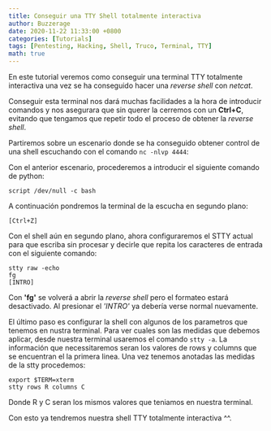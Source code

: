 ```yaml
---
title: Conseguir una TTY Shell totalmente interactiva
author: Buzzerage
date: 2020-11-22 11:33:00 +0800
categories: [Tutorials]
tags: [Pentesting, Hacking, Shell, Truco, Terminal, TTY]
math: true
---
```


En este tutorial veremos como conseguir una terminal TTY totalmente interactiva una vez se ha conseguido hacer una *reverse shell* con *netcat*.

Conseguir esta terminal nos dará muchas facilidades a la hora de introducir comandos y nos asegurara que sin querer la cerremos con un **Ctrl+C**, evitando que tengamos que repetir todo el proceso de obtener la *reverse shell*.

Partiremos sobre un escenario donde se ha conseguido obtener control de una shell escuchando con el comando `nc -nlvp 4444`:


Con el anterior escenario, procederemos a introducir el siguiente comando de python:

```shell
script /dev/null -c bash
```

A continuación pondremos la terminal de la escucha en segundo plano:
```terminal
[Ctrl+Z]
```
Con el shell aún en segundo plano, ahora configuraremos el STTY actual para que escriba sin procesar y decirle que repita los caracteres de entrada con el siguiente comando:

```terminal
stty raw -echo
fg
[INTRO]
```

Con **'fg'** se volverá a abrir la *reverse shell* pero el formateo estará desactivado. Al presionar el *'INTRO'* ya debería verse normal nuevamente.

El último paso es configurar la shell con algunos de los parametros que tenemos en nustra terminal. Para ver cuales son las medidas que debemos aplicar, desde nuestra terminal  usaremos el comando `stty -a`. La información que necessitaremos seran los valores de rows y columns que se encuentran el la primera linea. Una vez tenemos anotadas las medidas de la stty procedemos: 

```terminal
export $TERM=xterm
stty rows R columns C
```
Donde R y C seran los mismos valores que teniamos en nuestra terminal.

Con esto ya tendremos nuestra shell TTY totalmente interactiva ^^.